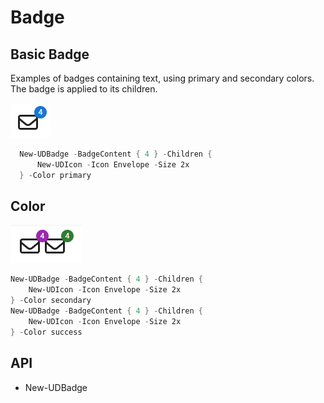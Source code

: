 # Badge

## Basic Badge

Examples of badges containing text, using primary and secondary colors. The badge is applied to its children.

![](<../../../../.gitbook/assets/image (317).png>)

```powershell
  New-UDBadge -BadgeContent { 4 } -Children {
      New-UDIcon -Icon Envelope -Size 2x
  } -Color primary
```

## Color&#x20;

![](<../../../../.gitbook/assets/image (347).png>)

```powershell
New-UDBadge -BadgeContent { 4 } -Children {
    New-UDIcon -Icon Envelope -Size 2x
} -Color secondary
New-UDBadge -BadgeContent { 4 } -Children {
    New-UDIcon -Icon Envelope -Size 2x
} -Color success
```

## API&#x20;

* New-UDBadge
